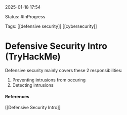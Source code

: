 
2025-01-18 17:54

Status: #InProgress 

Tags: [[defensive security]] [[cybersecurity]]

# Defensive Security Intro (TryHackMe)

Defensive security mainly covers these 2 responsibilities:
1. Preventing intrusions from occuring
2. Detecting intrusions 




#### References
[[Defensive Security Intro]]
